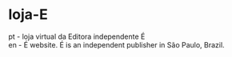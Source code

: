 # loja-E
pt - loja virtual da Editora independente É <br>
en - É website. É is an independent publisher in São Paulo, Brazil. 
